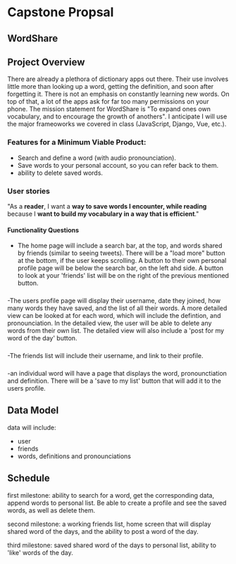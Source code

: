 # Capstone Propsal

## WordShare

## Project Overview
There are already a plethora of dictionary apps out there. Their use involves little more than looking up a word, getting the definition, and soon after forgetting it. There is not an emphasis on constantly learning new words. On top of that, a lot of the apps ask for far too many permissions on your phone. The mission statement for WordShare is "To expand ones own vocabulary, and to encourage the growth of anothers". I anticipate I will use the major frameoworks we covered in class (JavaScript, Django, Vue, etc.).

### Features for a Minimum Viable Product:
- Search and define a word (with audio pronounciation).
- Save words to your personal account, so you can refer back to them.
- ability to delete saved words.

### User stories
"As a **reader**, I want a **way to save words I encounter, while reading** because I **want to build my vocabulary in a way that is efficient**."

#### Functionality Questions
- The home page will include a search bar, at the top, and words shared by friends (similar to seeing tweets). There will be a "load more" button at the bottom, if the user keeps scrolling. A button to their own personal profile page will be below the search bar, on the left ahd side. A button to look at your 'friends' list will be on the right of the previous mentioned button.
###
-The users profile page will display their username, date they joined, how many words they have saved, and the list of all their words. A more detailed view can be looked at for each word, which will include the defintion, and pronounciation. In the detailed view, the user will be able to delete any words from their own list. The detailed view will also include a 'post for my word of the day' button.
###
-The friends list will include their username, and link to their profile.
###
-an individual word will have a page that displays the word, pronounctiation and definition. There will be a 'save to my list' button that will add it to the users profile.

## Data Model
data will include:
- user
- friends
- words, definitions and pronounciations

## Schedule
first milestone: ability to search for a word, get the corresponding data, append words to personal list. Be able to create a profile and see the saved words, as well as delete them.

second milestone: a working friends list, home screen that will display shared word of the days, and the ability to post a word of the day.

third milestone: saved shared word of the days to personal list, ability to 'like' words of the day.

